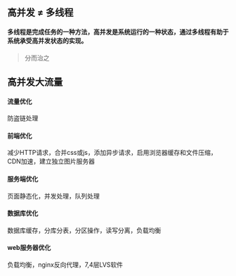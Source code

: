 ## 高并发 ≠ 多线程
#### 多线程是完成任务的一种方法，高并发是系统运行的一种状态，通过多线程有助于系统承受高并发状态的实现。
> 分而治之

## 高并发大流量
#### 流量优化
防盗链处理
#### 前端优化
减少HTTP请求，合并css或js，添加异步请求，启用浏览器缓存和文件压缩，CDN加速，建立独立图片服务器
#### 服务端优化
页面静态化，并发处理，队列处理
#### 数据库优化
数据库缓存，分库分表，分区操作，读写分离，负载均衡
#### web服务器优化
负载均衡，nginx反向代理，7,4层LVS软件